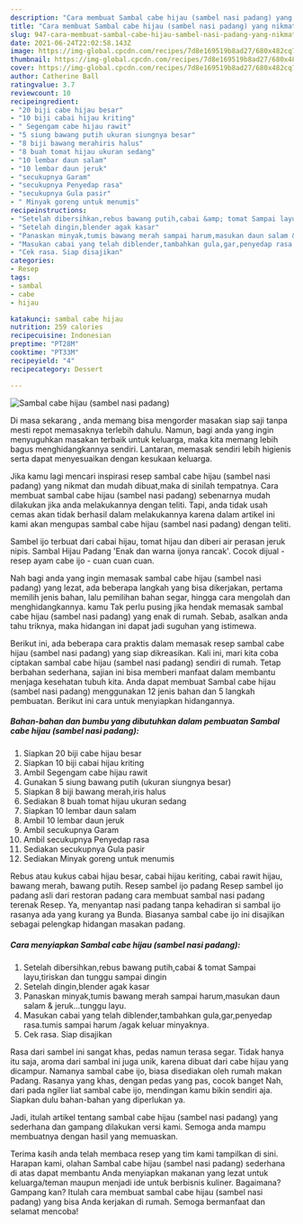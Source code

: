 ```yaml
---
description: "Cara membuat Sambal cabe hijau (sambel nasi padang) yang nikmat Untuk Jualan"
title: "Cara membuat Sambal cabe hijau (sambel nasi padang) yang nikmat Untuk Jualan"
slug: 947-cara-membuat-sambal-cabe-hijau-sambel-nasi-padang-yang-nikmat-untuk-jualan
date: 2021-06-24T22:02:58.143Z
image: https://img-global.cpcdn.com/recipes/7d8e169519b8ad27/680x482cq70/sambal-cabe-hijau-sambel-nasi-padang-foto-resep-utama.jpg
thumbnail: https://img-global.cpcdn.com/recipes/7d8e169519b8ad27/680x482cq70/sambal-cabe-hijau-sambel-nasi-padang-foto-resep-utama.jpg
cover: https://img-global.cpcdn.com/recipes/7d8e169519b8ad27/680x482cq70/sambal-cabe-hijau-sambel-nasi-padang-foto-resep-utama.jpg
author: Catherine Ball
ratingvalue: 3.7
reviewcount: 10
recipeingredient:
- "20 biji cabe hijau besar"
- "10 biji cabai hijau kriting"
- " Segengam cabe hijau rawit"
- "5 siung bawang putih ukuran siungnya besar"
- "8 biji bawang merahiris halus"
- "8 buah tomat hijau ukuran sedang"
- "10 lembar daun salam"
- "10 lembar daun jeruk"
- "secukupnya Garam"
- "secukupnya Penyedap rasa"
- "secukupnya Gula pasir"
- " Minyak goreng untuk menumis"
recipeinstructions:
- "Setelah dibersihkan,rebus bawang putih,cabai &amp; tomat Sampai layu,tiriskan dan tunggu sampai dingin"
- "Setelah dingin,blender agak kasar"
- "Panaskan minyak,tumis bawang merah sampai harum,masukan daun salam &amp; jeruk...tunggu layu."
- "Masukan cabai yang telah diblender,tambahkan gula,gar,penyedap rasa.tumis sampai harum /agak keluar minyaknya."
- "Cek rasa. Siap disajikan"
categories:
- Resep
tags:
- sambal
- cabe
- hijau

katakunci: sambal cabe hijau 
nutrition: 259 calories
recipecuisine: Indonesian
preptime: "PT28M"
cooktime: "PT33M"
recipeyield: "4"
recipecategory: Dessert

---
```



![Sambal cabe hijau (sambel nasi padang)](https://img-global.cpcdn.com/recipes/7d8e169519b8ad27/680x482cq70/sambal-cabe-hijau-sambel-nasi-padang-foto-resep-utama.jpg)

Di masa  sekarang , anda memang bisa mengorder masakan siap saji tanpa mesti repot memasaknya terlebih dahulu. Namun, bagi anda yang ingin menyuguhkan masakan terbaik untuk keluarga, maka kita memang lebih bagus menghidangkannya sendiri. Lantaran, memasak sendiri lebih higienis serta dapat menyesuaikan dengan kesukaan keluarga.

Jika kamu lagi mencari inspirasi resep sambal cabe hijau (sambel nasi padang) yang nikmat dan mudah dibuat,maka di sinilah tempatnya. Cara membuat sambal cabe hijau (sambel nasi padang)  sebenarnya mudah dilakukan jika anda melakukannya dengan teliti. Tapi, anda tidak usah cemas akan tidak berhasil dalam melakukannya 
karena dalam artikel ini kami akan mengupas sambal cabe hijau (sambel nasi padang) dengan teliti.  

Sambel ijo terbuat dari cabai hijau, tomat hijau dan diberi air perasan jeruk nipis. Sambal Hijau Padang &#39;Enak dan warna ijonya rancak&#39;. Cocok dijual - resep ayam cabe ijo - cuan cuan cuan.

Nah bagi anda yang ingin memasak sambal cabe hijau (sambel nasi padang) yang lezat, ada beberapa langkah yang bisa dikerjakan, pertama memilih jenis bahan, lalu pemilihan bahan segar, hingga cara mengolah dan menghidangkannya. kamu Tak perlu pusing jika hendak memasak sambal cabe hijau (sambel nasi padang) yang enak di rumah. Sebab, asalkan anda  tahu triknya, maka hidangan ini dapat jadi suguhan yang istimewa.

Berikut ini, ada beberapa cara praktis  dalam memasak resep sambal cabe hijau (sambel nasi padang) yang siap dikreasikan. Kali ini, mari kita coba ciptakan sambal cabe hijau (sambel nasi padang) sendiri di rumah. Tetap berbahan sederhana, sajian ini bisa memberi manfaat dalam membantu menjaga kesehatan tubuh kita. Anda dapat membuat Sambal cabe hijau (sambel nasi padang) menggunakan 12 jenis bahan dan 5 langkah pembuatan. Berikut ini cara untuk menyiapkan hidangannya.

<!--inarticleads1-->

##### Bahan-bahan dan bumbu yang dibutuhkan dalam pembuatan Sambal cabe hijau (sambel nasi padang):

1. Siapkan 20 biji cabe hijau besar
1. Siapkan 10 biji cabai hijau kriting
1. Ambil  Segengam cabe hijau rawit
1. Gunakan 5 siung bawang putih (ukuran siungnya besar)
1. Siapkan 8 biji bawang merah,iris halus
1. Sediakan 8 buah tomat hijau ukuran sedang
1. Siapkan 10 lembar daun salam
1. Ambil 10 lembar daun jeruk
1. Ambil secukupnya Garam
1. Ambil secukupnya Penyedap rasa
1. Sediakan secukupnya Gula pasir
1. Sediakan  Minyak goreng untuk menumis


Rebus atau kukus cabai hijau besar, cabai hijau keriting, cabai rawit hijau, bawang merah, bawang putih. Resep sambel ijo padang Resep sambel ijo padang asli dari restoran padang cara membuat sambal nasi padang terenak Resep. Ya, menyantap nasi padang tanpa kehadiran si sambal ijo rasanya ada yang kurang ya Bunda. Biasanya sambal cabe ijo ini disajikan sebagai pelengkap hidangan masakan padang. 

<!--inarticleads2-->

##### Cara menyiapkan Sambal cabe hijau (sambel nasi padang):

1. Setelah dibersihkan,rebus bawang putih,cabai &amp; tomat Sampai layu,tiriskan dan tunggu sampai dingin
1. Setelah dingin,blender agak kasar
1. Panaskan minyak,tumis bawang merah sampai harum,masukan daun salam &amp; jeruk...tunggu layu.
1. Masukan cabai yang telah diblender,tambahkan gula,gar,penyedap rasa.tumis sampai harum /agak keluar minyaknya.
1. Cek rasa. Siap disajikan


Rasa dari sambel ini sangat khas, pedas namun terasa segar. Tidak hanya itu saja, aroma dari sambal ini juga unik, karena dibuat dari cabe hijau yang dicampur. Namanya sambal cabe ijo, biasa disediakan oleh rumah makan Padang. Rasanya yang khas, dengan pedas yang pas, cocok banget Nah, dari pada ngiler liat sambal cabe ijo, mendingan kamu bikin sendiri aja. Siapkan dulu bahan-bahan yang diperlukan ya. 

Jadi, itulah artikel tentang  sambal cabe hijau (sambel nasi padang)  yang sederhana dan gampang dilakukan versi kami. Semoga anda mampu membuatnya dengan hasil yang memuaskan. 

Terima kasih anda telah membaca resep yang tim kami tampilkan di sini. Harapan kami, olahan  Sambal cabe hijau (sambel nasi padang) sederhana di atas dapat membantu Anda menyiapkan makanan yang lezat untuk keluarga/teman maupun menjadi ide untuk berbisnis kuliner. Bagaimana? Gampang kan? Itulah cara membuat sambal cabe hijau (sambel nasi padang) yang bisa Anda kerjakan di rumah. Semoga bermanfaat dan selamat mencoba!

